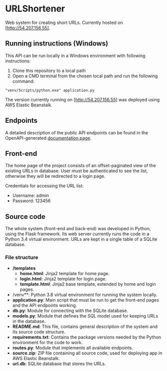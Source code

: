 # URLShortener

Web system for creating short URLs. Currently hosted on [http://54.207.156.55].

## Running instructions (Windows)

This API can be run locally in a Windows environment with following instructions:

1. Clone this repository to a local path
2. Open a CMD terminal from the chosen local path and run the following command:
```
"venv/Scripts/python.exe" application.py
```

The version currently running on [http://54.207.156.55] was deployed using AWS Elastic Beanstalk.

## Endpoints

A detailed description of the public API endpoints can be found in the OpenAPI-generated
[documentation page](http://54.207.156.55/apidocs).

## Front-end

The home page of the project consists of an offset-paginated view of the existing URLs in database. User must be
authenticated to see the list, otherwise they will be redirected to a login page.

Credentials for accessing the URL list:
* Username: admin
* Password: 123456

## Source code

The whole system (front-end and back-end) was developed in Python, using the Flask framework. Its web server currently
runs the code in a Python 3.4 virtual environment. URLs are kept in a single table of a SQLite database.

### File structure

* **/templates**
    * **home.html**: Jinja2 template for home page.
    * **login.html**: Jinja2 template for login page.
    * **template.html**: Jinja2 base template, extended by home and login pages.
* /venv**: Python 3.8 virtual environment for running the system locally.
* **application.py**: Main script that must be run to get the front-end pages and the API endpoints working.
* **db.py**: Module for connecting with the SQLite database.
* **models.py**: Module that defines the SQL model used for keeping URLs in the database.
* **README.md**: This file, contains general description of the system and its source code structure.
* **requirements.txt**: Contains the package versions needed by the Python environment for the code to work.
* **routes.py**: Module that implements all available endpoints.
* **source.zip**: ZIP file containing all source code, used for deploying app in AWS Elastic Beanstalk.
* **url.db**: SQLite database that stores the URLs.